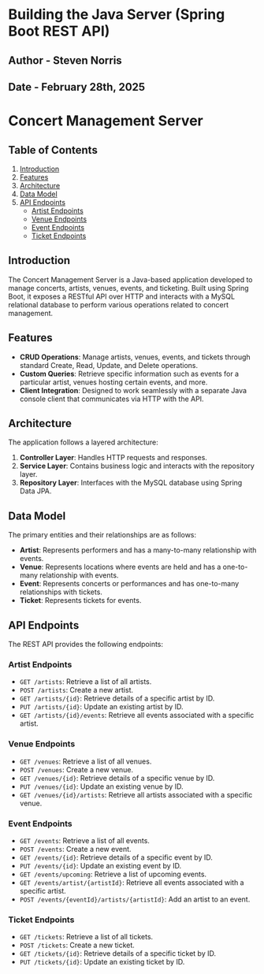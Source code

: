 # Building the Java Server (Spring Boot REST API)
## Author - Steven Norris
## Date - February 28th, 2025 

# Concert Management Server

## Table of Contents

1. [Introduction](#introduction)
2. [Features](#features)
3. [Architecture](#architecture)
4. [Data Model](#data-model)
5. [API Endpoints](#api-endpoints)
    - [Artist Endpoints](#artist-endpoints)
    - [Venue Endpoints](#venue-endpoints)
    - [Event Endpoints](#event-endpoints)
    - [Ticket Endpoints](#ticket-endpoints)

## Introduction

The Concert Management Server is a Java-based application developed to manage concerts, artists, venues, events, and ticketing. Built using Spring Boot, it exposes a RESTful API over HTTP and interacts with a MySQL relational database to perform various operations related to concert management.

## Features

- **CRUD Operations**: Manage artists, venues, events, and tickets through standard Create, Read, Update, and Delete operations.
- **Custom Queries**: Retrieve specific information such as events for a particular artist, venues hosting certain events, and more.
- **Client Integration**: Designed to work seamlessly with a separate Java console client that communicates via HTTP with the API.

## Architecture

The application follows a layered architecture:

1. **Controller Layer**: Handles HTTP requests and responses.
2. **Service Layer**: Contains business logic and interacts with the repository layer.
3. **Repository Layer**: Interfaces with the MySQL database using Spring Data JPA.

## Data Model

The primary entities and their relationships are as follows:

- **Artist**: Represents performers and has a many-to-many relationship with events.
- **Venue**: Represents locations where events are held and has a one-to-many relationship with events.
- **Event**: Represents concerts or performances and has one-to-many relationships with tickets.
- **Ticket**: Represents tickets for events.

## API Endpoints

The REST API provides the following endpoints:

### Artist Endpoints

- `GET /artists`: Retrieve a list of all artists.
- `POST /artists`: Create a new artist.
- `GET /artists/{id}`: Retrieve details of a specific artist by ID.
- `PUT /artists/{id}`: Update an existing artist by ID.
- `GET /artists/{id}/events`: Retrieve all events associated with a specific artist.

### Venue Endpoints

- `GET /venues`: Retrieve a list of all venues.
- `POST /venues`: Create a new venue.
- `GET /venues/{id}`: Retrieve details of a specific venue by ID.
- `PUT /venues/{id}`: Update an existing venue by ID.
- `GET /venues/{id}/artists`: Retrieve all artists associated with a specific venue.

### Event Endpoints

- `GET /events`: Retrieve a list of all events.
- `POST /events`: Create a new event.
- `GET /events/{id}`: Retrieve details of a specific event by ID.
- `PUT /events/{id}`: Update an existing event by ID.
- `GET /events/upcoming`: Retrieve a list of upcoming events.
- `GET /events/artist/{artistId}`: Retrieve all events associated with a specific artist.
- `POST /events/{eventId}/artists/{artistId}`: Add an artist to an event.

### Ticket Endpoints

- `GET /tickets`: Retrieve a list of all tickets.
- `POST /tickets`: Create a new ticket.
- `GET /tickets/{id}`: Retrieve details of a specific ticket by ID.
- `PUT /tickets/{id}`: Update an existing ticket by ID.
